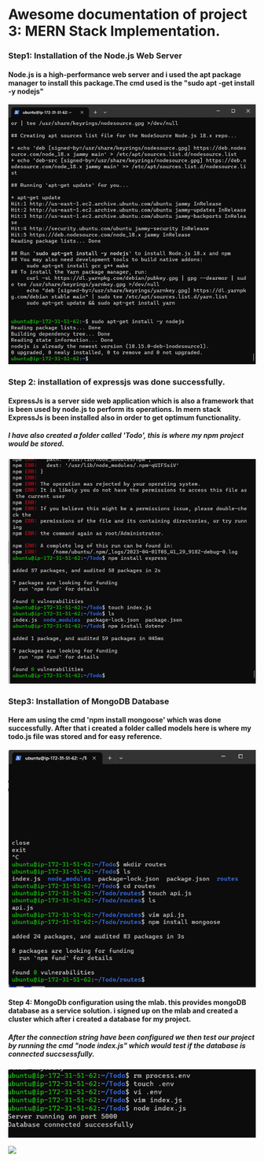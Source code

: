 # Awesome documentation of project 3: MERN Stack Implementation.

### Step1: Installation of the Node.js Web Server 
#### Node.js is a high-performance web server and i used the apt package manager to install this package.The cmd used is the "sudo apt -get install -y nodejs"

 ![installation of nodejs](./Images/NodeJs_installed_successfully.png "successful installation of nodejs")

### Step 2: installation of expressjs was done successfully.

#### ExpressJs is a server side web application which is also a framework that is been used by node.js to perform its operations. In mern stack ExpressJs is been installed also in order to get optimum functionality.

##### I have also created a folder called 'Todo', this is where my npm project would be stored.

 ![ExpressJs installed successfully.](./Images/installed_expreess%26dotenv_into_Todo.png "")


### Step3: Installation of MongoDB Database

#### Here am using the cmd 'npm install mongoose' which was done successfully. After that i created a folder called models here is where my todo.js file was stored and for easy reference.

 ![installation of mongoDB](./Images/mongodb_installed_successfully.png "mongoDB installed & model folder created")

 #### Step 4: MongoDb configuration using the mlab. this provides mongoDB database as a service solution. i signed up on the mlab and created a cluster which after i created a database for my project.
##### After the connection string have been configured we then test our project by running the cmd "node index.js" which would test if the database is connected succsessfully.
 ![database connected successfully](./Images/Database_connected_succesfully.png "Database running ")


 ![](./Images/ "")